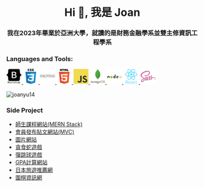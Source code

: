 <h1 align="center">Hi 👋, 我是 Joan</h1>
<h3 align="center">我在2023年畢業於亞洲大學，就讀的是財務金融學系並雙主修資訊工程學系</h3>


<h3 align="left">Languages and Tools:</h3>
<p align="left"> <a href="https://getbootstrap.com" target="_blank" rel="noreferrer"> <img src="https://raw.githubusercontent.com/devicons/devicon/master/icons/bootstrap/bootstrap-plain-wordmark.svg" alt="bootstrap" width="40" height="40"/> </a> <a href="https://www.w3schools.com/css/" target="_blank" rel="noreferrer"> <img src="https://raw.githubusercontent.com/devicons/devicon/master/icons/css3/css3-original-wordmark.svg" alt="css3" width="40" height="40"/> </a> <a href="https://expressjs.com" target="_blank" rel="noreferrer"> <img src="https://raw.githubusercontent.com/devicons/devicon/master/icons/express/express-original-wordmark.svg" alt="express" width="40" height="40"/> </a> <a href="https://www.w3.org/html/" target="_blank" rel="noreferrer"> <img src="https://raw.githubusercontent.com/devicons/devicon/master/icons/html5/html5-original-wordmark.svg" alt="html5" width="40" height="40"/> </a> <a href="https://developer.mozilla.org/en-US/docs/Web/JavaScript" target="_blank" rel="noreferrer"> <img src="https://raw.githubusercontent.com/devicons/devicon/master/icons/javascript/javascript-original.svg" alt="javascript" width="40" height="40"/> </a> <a href="https://www.mongodb.com/" target="_blank" rel="noreferrer"> <img src="https://raw.githubusercontent.com/devicons/devicon/master/icons/mongodb/mongodb-original-wordmark.svg" alt="mongodb" width="40" height="40"/> </a> <a href="https://nodejs.org" target="_blank" rel="noreferrer"> <img src="https://raw.githubusercontent.com/devicons/devicon/master/icons/nodejs/nodejs-original-wordmark.svg" alt="nodejs" width="40" height="40"/> </a> <a href="https://reactjs.org/" target="_blank" rel="noreferrer"> <img src="https://raw.githubusercontent.com/devicons/devicon/master/icons/react/react-original-wordmark.svg" alt="react" width="40" height="40"/> </a> <a href="https://sass-lang.com" target="_blank" rel="noreferrer"> <img src="https://raw.githubusercontent.com/devicons/devicon/master/icons/sass/sass-original.svg" alt="sass" width="40" height="40"/> </a> </p>

<p><img align="center" src="https://github-readme-stats.vercel.app/api/top-langs?username=joanyu14&show_icons=true&locale=en&layout=compact" alt="joanyu14" /></p>
<h3>Side Project</h3>
<ul>
  <li><a href="https://github.com/JoanYu14/MERN-Stack-Project" target="_blank">師生課程網站(MERN Stack)</a></li>
  <li><a href="https://github.com/JoanYu14/Project1-Google-OAuth-Pracice" target="_blank">會員發布貼文網站(MVC)</a></li>
  <li><a href="https://github.com/JoanYu14/Project2-Image-Website" target="_blank">圖片網站</a></li>
  <li><a href="https://github.com/JoanYu14/Project-Snake-game" target="_blank">貪食蛇遊戲</a></li>
  <li><a href="https://github.com/JoanYu14/Project-Douncing-ball-gamee" target="_blank">彈跳球遊戲</a></li>
  <li><a href="https://github.com/JoanYu14/Project-Calculate-GPA" target="_blank">GPA計算網站</a></li>
  <li><a href="https://github.com/JoanYu14/Project-Japan-travel" target="_blank">日本旅遊推薦網</a></li>
  <li><a href="https://github.com/JoanYu14/Project-Go-information-Website" target="_blank">圍棋資訊網</a></li>
</ul>

